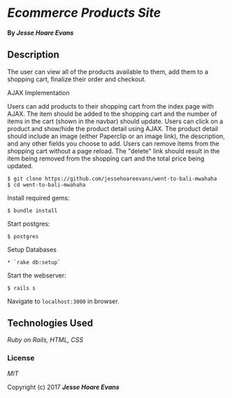 # _Ecommerce Products Site_

#### By _**Jesse Hoare Evans**_

## Description

The user can view all of the products available to them, add them to a shopping cart, finalize their order and checkout.

AJAX Implementation

Users can add products to their shopping cart from the index page with AJAX. The item should be added to the shopping cart and the number of items in the cart (shown in the navbar) should update.
Users can click on a product and show/hide the product detail using AJAX. The product detail should include an image (either Paperclip or an image link), the description, and any other fields you choose to add.
Users can remove items from the shopping cart without a page reload. The "delete" link should result in the item being removed from the shopping cart and the total price being updated.

```
$ git clone https://github.com/jessehoareevans/went-to-bali-mwahaha
$ cd went-to-bali-mwahaha
```

Install required gems:
```
$ bundle install
```

Start postgres:
```
$ postgres
```

Setup Databases
```
* `rake db:setup`
```

Start the webserver:
```
$ rails s
```

Navigate to `localhost:3000` in browser.

## Technologies Used

_Ruby on Rails, HTML, CSS_

### License

*MIT*

Copyright (c) 2017 **_Jesse Hoare Evans_**
